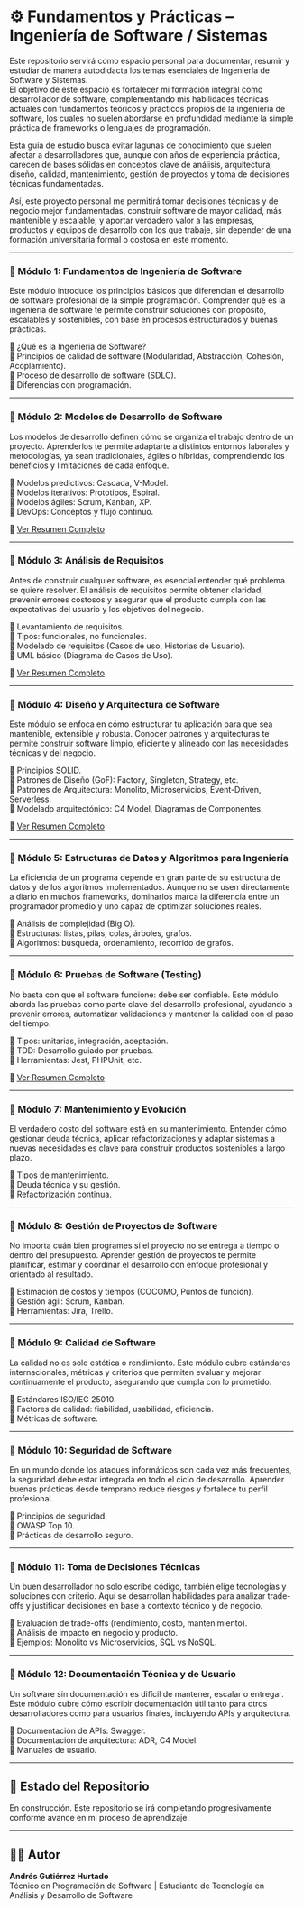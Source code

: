 # ⚙️ Fundamentos y Prácticas – Ingeniería de Software / Sistemas

Este repositorio servirá como espacio personal para documentar, resumir y estudiar de manera autodidacta los temas esenciales de Ingeniería de Software y Sistemas.  
El objetivo de este espacio es fortalecer mi formación integral como desarrollador de software, complementando mis habilidades técnicas actuales con fundamentos teóricos y prácticos propios de la ingeniería de software, los cuales no suelen abordarse en profundidad mediante la simple práctica de frameworks o lenguajes de programación.

Esta guía de estudio busca evitar lagunas de conocimiento que suelen afectar a desarrolladores que, aunque con años de experiencia práctica, carecen de bases sólidas en conceptos clave de análisis, arquitectura, diseño, calidad, mantenimiento, gestión de proyectos y toma de decisiones técnicas fundamentadas.

Así, este proyecto personal me permitirá tomar decisiones técnicas y de negocio mejor fundamentadas, construir software de mayor calidad, más mantenible y escalable, y aportar verdadero valor a las empresas, productos y equipos de desarrollo con los que trabaje, sin depender de una formación universitaria formal o costosa en este momento.

---

### 📌 Módulo 1: Fundamentos de Ingeniería de Software

Este módulo introduce los principios básicos que diferencian el desarrollo de software profesional de la simple programación. Comprender qué es la ingeniería de software te permite construir soluciones con propósito, escalables y sostenibles, con base en procesos estructurados y buenas prácticas.

🔹 ¿Qué es la Ingeniería de Software?  
🔹 Principios de calidad de software (Modularidad, Abstracción, Cohesión, Acoplamiento).  
🔹 Proceso de desarrollo de software (SDLC).  
🔹 Diferencias con programación.

---

### 📌 Módulo 2: Modelos de Desarrollo de Software

Los modelos de desarrollo definen cómo se organiza el trabajo dentro de un proyecto. Aprenderlos te permite adaptarte a distintos entornos laborales y metodologías, ya sean tradicionales, ágiles o híbridas, comprendiendo los beneficios y limitaciones de cada enfoque.

🔹 Modelos predictivos: Cascada, V-Model.  
🔹 Modelos iterativos: Prototipos, Espiral.  
🔹 Modelos ágiles: Scrum, Kanban, XP.  
🔹 DevOps: Conceptos y flujo continuo.

📄 [Ver Resumen Completo](./02-modelos-desarrollo/resume.md)

---

### 📌 Módulo 3: Análisis de Requisitos

Antes de construir cualquier software, es esencial entender qué problema se quiere resolver. El análisis de requisitos permite obtener claridad, prevenir errores costosos y asegurar que el producto cumpla con las expectativas del usuario y los objetivos del negocio.

🔹 Levantamiento de requisitos.  
🔹 Tipos: funcionales, no funcionales.  
🔹 Modelado de requisitos (Casos de uso, Historias de Usuario).  
🔹 UML básico (Diagrama de Casos de Uso).

📄 [Ver Resumen Completo](./03-analisis-requisitos/resumen.md)

---

### 📌 Módulo 4: Diseño y Arquitectura de Software

Este módulo se enfoca en cómo estructurar tu aplicación para que sea mantenible, extensible y robusta. Conocer patrones y arquitecturas te permite construir software limpio, eficiente y alineado con las necesidades técnicas y del negocio.

🔹 Principios SOLID.  
🔹 Patrones de Diseño (GoF): Factory, Singleton, Strategy, etc.  
🔹 Patrones de Arquitectura: Monolito, Microservicios, Event-Driven, Serverless.  
🔹 Modelado arquitectónico: C4 Model, Diagramas de Componentes.

📄 [Ver Resumen Completo](./04-diseno-arquitectura/resume.md)

---

### 📌 Módulo 5: Estructuras de Datos y Algoritmos para Ingeniería

La eficiencia de un programa depende en gran parte de su estructura de datos y de los algoritmos implementados. Aunque no se usen directamente a diario en muchos frameworks, dominarlos marca la diferencia entre un programador promedio y uno capaz de optimizar soluciones reales.

🔹 Análisis de complejidad (Big O).  
🔹 Estructuras: listas, pilas, colas, árboles, grafos.  
🔹 Algoritmos: búsqueda, ordenamiento, recorrido de grafos.

---

### 📌 Módulo 6: Pruebas de Software (Testing)

No basta con que el software funcione: debe ser confiable. Este módulo aborda las pruebas como parte clave del desarrollo profesional, ayudando a prevenir errores, automatizar validaciones y mantener la calidad con el paso del tiempo.

🔹 Tipos: unitarias, integración, aceptación.  
🔹 TDD: Desarrollo guiado por pruebas.  
🔹 Herramientas: Jest, PHPUnit, etc.

📄 [Ver Resumen Completo](./06-pruebas-software/resumen.md)

---

### 📌 Módulo 7: Mantenimiento y Evolución

El verdadero costo del software está en su mantenimiento. Entender cómo gestionar deuda técnica, aplicar refactorizaciones y adaptar sistemas a nuevas necesidades es clave para construir productos sostenibles a largo plazo.

🔹 Tipos de mantenimiento.  
🔹 Deuda técnica y su gestión.  
🔹 Refactorización continua.

---

### 📌 Módulo 8: Gestión de Proyectos de Software

No importa cuán bien programes si el proyecto no se entrega a tiempo o dentro del presupuesto. Aprender gestión de proyectos te permite planificar, estimar y coordinar el desarrollo con enfoque profesional y orientado al resultado.

🔹 Estimación de costos y tiempos (COCOMO, Puntos de función).  
🔹 Gestión ágil: Scrum, Kanban.  
🔹 Herramientas: Jira, Trello.

---

### 📌 Módulo 9: Calidad de Software

La calidad no es solo estética o rendimiento. Este módulo cubre estándares internacionales, métricas y criterios que permiten evaluar y mejorar continuamente el producto, asegurando que cumpla con lo prometido.

🔹 Estándares ISO/IEC 25010.  
🔹 Factores de calidad: fiabilidad, usabilidad, eficiencia.  
🔹 Métricas de software.

---

### 📌 Módulo 10: Seguridad de Software

En un mundo donde los ataques informáticos son cada vez más frecuentes, la seguridad debe estar integrada en todo el ciclo de desarrollo. Aprender buenas prácticas desde temprano reduce riesgos y fortalece tu perfil profesional.

🔹 Principios de seguridad.  
🔹 OWASP Top 10.  
🔹 Prácticas de desarrollo seguro.

---

### 📌 Módulo 11: Toma de Decisiones Técnicas

Un buen desarrollador no solo escribe código, también elige tecnologías y soluciones con criterio. Aquí se desarrollan habilidades para analizar trade-offs y justificar decisiones en base a contexto técnico y de negocio.

🔹 Evaluación de trade-offs (rendimiento, costo, mantenimiento).  
🔹 Análisis de impacto en negocio y producto.  
🔹 Ejemplos: Monolito vs Microservicios, SQL vs NoSQL.

---

### 📌 Módulo 12: Documentación Técnica y de Usuario

Un software sin documentación es difícil de mantener, escalar o entregar. Este módulo cubre cómo escribir documentación útil tanto para otros desarrolladores como para usuarios finales, incluyendo APIs y arquitectura.

🔹 Documentación de APIs: Swagger.  
🔹 Documentación de arquitectura: ADR, C4 Model.  
🔹 Manuales de usuario.

---

## 🚧 Estado del Repositorio

En construcción. Este repositorio se irá completando progresivamente conforme avance en mi proceso de aprendizaje.

---

## 👨‍💻 Autor

**Andrés Gutiérrez Hurtado**  
Técnico en Programación de Software | Estudiante de Tecnología en Análisis y Desarrollo de Software
